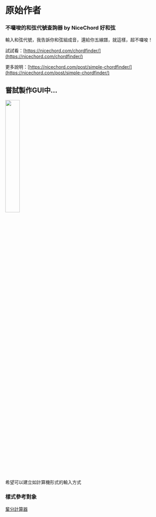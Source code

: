 # 原始作者
### 不囉唆的和弦代號查詢器 by NiceChord 好和弦

輸入和弦代號，我告訴你和弦組成音，還給你五線譜，就這樣，超不囉唆！

試試看：[https://nicechord.com/chordfinder/](https://nicechord.com/chordfinder/)

更多說明：[https://nicechord.com/post/simple-chordfinder/](https://nicechord.com/post/simple-chordfinder/)

## 嘗試製作GUI中...
<img src="https://nicechord.com/post/simple-chordfinder/image-20230622211404633_hu417767bef0889f55f7292f8a7efbb835_629713_1600x0_resize_q50_bgffffff_box_3.jpg" width="30%">

希望可以建立如計算機形式的輸入方式

### 樣式參考對象
[輩分計算器](https://www.ifreesite.com/kinship)
